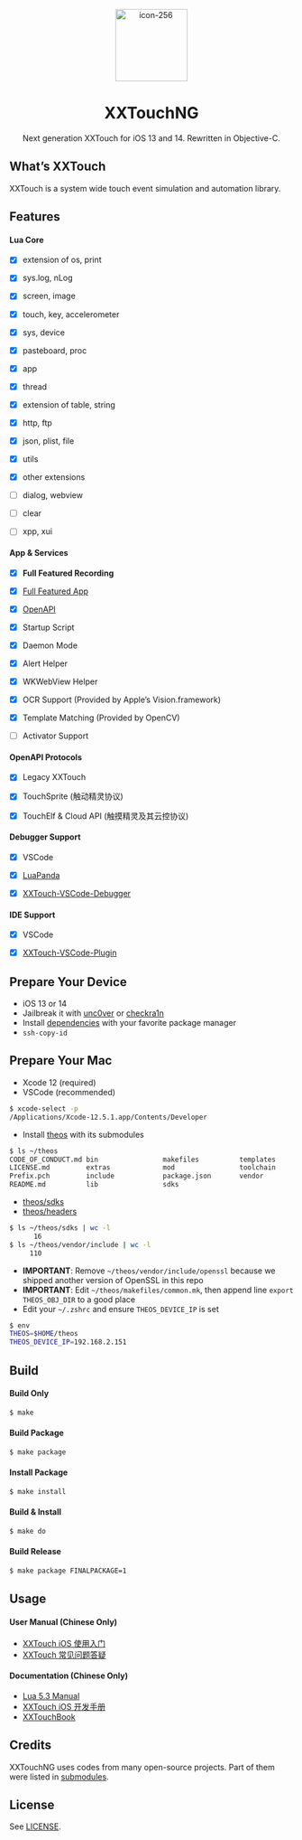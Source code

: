 <p align="center">

<img width="128" alt="icon-256" src="https://user-images.githubusercontent.com/5410705/177363260-e44a5e57-19d9-4dea-bc3e-fa069c302717.png">

</p>

<h1 align="center">XXTouchNG</h1>

<p align="center">Next generation XXTouch for iOS 13 and 14. Rewritten in Objective-C.</p>


## What’s XXTouch

XXTouch is a system wide touch event simulation and automation library.


## Features

#### Lua Core

- [x] extension of os, print
- [x] sys.log, nLog
- [x] screen, image
- [x] touch, key, accelerometer
- [x] sys, device
- [x] pasteboard, proc
- [x] app
- [x] thread
- [x] extension of table, string
- [x] http, ftp
- [x] json, plist, file
- [x] utils
- [x] other extensions
- [ ] dialog, webview
- [ ] clear
- [ ] xpp, xui


#### App & Services

- [x] **Full Featured Recording**
- [x] [Full Featured App](https://github.com/XXTouchNG/XXTExplorer)
- [x] [OpenAPI](https://www.zybuluo.com/xxtouch/note/386268)
- [x] Startup Script
- [x] Daemon Mode
- [x] Alert Helper
- [x] WKWebView Helper
- [x] OCR Support (Provided by Apple’s Vision.framework)
- [x] Template Matching (Provided by OpenCV)
- [ ] Activator Support


#### OpenAPI Protocols

- [x] Legacy XXTouch
- [x] TouchSprite (触动精灵协议)
- [x] TouchElf & Cloud API (触摸精灵及其云控协议)


#### Debugger Support

- [x] VSCode
- [x] [LuaPanda](https://github.com/Tencent/LuaPanda)
- [x] [XXTouch-VSCode-Debugger](https://github.com/XXTouchNG/XXTouch-VSCode-Debugger)


#### IDE Support

- [x] VSCode
- [x] [XXTouch-VSCode-Plugin](https://github.com/XXTouchNG/XXTouch-VSCode-Plugin)


## Prepare Your Device

- iOS 13 or 14
- Jailbreak it with [unc0ver](https://unc0ver.dev/) or [checkra1n](https://checkra.in/)
- Install [dependencies](https://github.com/XXTouchNG/XXTouchNG/blob/main/dependencies/dependencies.txt) with your favorite package manager
- `ssh-copy-id`


## Prepare Your Mac

- Xcode 12 (required)
- VSCode (recommended)

```bash
$ xcode-select -p
/Applications/Xcode-12.5.1.app/Contents/Developer
```

- Install [theos](https://github.com/theos/theos) with its submodules

```bash
$ ls ~/theos
CODE_OF_CONDUCT.md bin                makefiles          templates
LICENSE.md         extras             mod                toolchain
Prefix.pch         include            package.json       vendor
README.md          lib                sdks
```

- [theos/sdks](https://github.com/theos/sdks)
- [theos/headers](https://github.com/theos/headers)

```bash
$ ls ~/theos/sdks | wc -l
      16
$ ls ~/theos/vendor/include | wc -l
     110
```

- **IMPORTANT**: Remove `~/theos/vendor/include/openssl` because we shipped another version of OpenSSL in this repo
- **IMPORTANT**: Edit `~/theos/makefiles/common.mk`, then append line `export THEOS_OBJ_DIR` to a good place
- Edit your `~/.zshrc` and ensure `THEOS_DEVICE_IP` is set

```bash
$ env
THEOS=$HOME/theos
THEOS_DEVICE_IP=192.168.2.151
```


## Build

#### Build Only

```bash
$ make
```

#### Build Package

```bash
$ make package
```

#### Install Package

```bash
$ make install
```

#### Build & Install

```bash
$ make do
```

#### Build Release

```bash
$ make package FINALPACKAGE=1
```


## Usage

#### User Manual (Chinese Only)

- [XXTouch iOS 使用入门](https://www.zybuluo.com/xxtouch/note/378784)
- [XXTouch 常见问题答疑](https://www.zybuluo.com/xxtouch/note/712055)


#### Documentation (Chinese Only)

- [Lua 5.3 Manual](https://cloudwu.github.io/lua53doc/manual.html)
- [XXTouch iOS 开发手册](https://www.zybuluo.com/xxtouch/note/370734)
- [XXTouchBook](https://github.com/XXTouchNG/XXTouchBook)


## Credits

XXTouchNG uses codes from many open-source projects. Part of them were listed in [submodules](https://github.com/XXTouchNG/XXTouchNG/tree/main/ext/submodules).


## License

See [LICENSE](https://github.com/XXTouchNG/XXTouchNG/blob/main/LICENSE).
